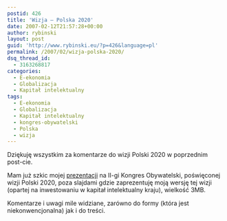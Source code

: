 ```yaml
---
postid: 426
title: 'Wizja – Polska 2020'
date: 2007-02-12T21:57:28+00:00
author: rybinski
layout: post
guid: 'http://www.rybinski.eu/?p=426&language=pl'
permalink: /2007/02/wizja-polska-2020/
dsq_thread_id:
  - 3163268817
categories:
  - E-ekonomia
  - Globalizacja
  - Kapitał intelektualny
tags:
  - E-ekonomia
  - Globalizacja
  - Kapitał intelektualny
  - kongres-obywatelski
  - Polska
  - wizja
---
```

Dziękuję wszystkim za komentarze do wizji Polski 2020 w poprzednim post-cie. 

Mam już szkic mojej [prezentacji](/uploads/kongres-obywatelski_prezentacja_rybinski.pps) na II-gi Kongres Obywatelski, poświęconej wizji Polski 2020, poza slajdami gdzie zaprezentuję moją wersję tej wizji (opartej na inwestowaniu w kapitał intelektualny kraju), wielkość 3MB.

Komentarze i uwagi mile widziane, zarówno do formy (która jest niekonwencjonalna) jak i do treści.
